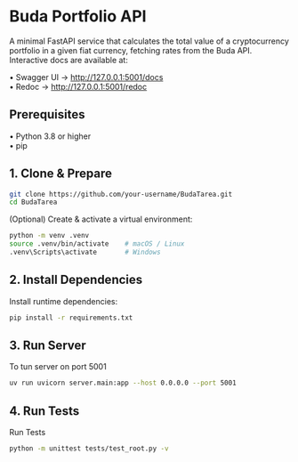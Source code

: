 # Buda Portfolio API

A minimal FastAPI service that calculates the total value of a cryptocurrency portfolio in a given fiat currency, fetching rates from the Buda API.  
Interactive docs are available at:

  • Swagger UI → http://127.0.0.1:5001/docs  
  • Redoc      → http://127.0.0.1:5001/redoc  

## Prerequisites

• Python 3.8 or higher  
• pip  

## 1. Clone & Prepare

```bash
git clone https://github.com/your-username/BudaTarea.git
cd BudaTarea
```

(Optional) Create & activate a virtual environment:

```bash
python -m venv .venv
source .venv/bin/activate    # macOS / Linux
.venv\Scripts\activate       # Windows
```

## 2. Install Dependencies

Install runtime dependencies:

```bash
pip install -r requirements.txt
```

## 3. Run Server

To tun server on port 5001

```bash
uv run uvicorn server.main:app --host 0.0.0.0 --port 5001
```

## 4. Run Tests

Run Tests

```bash
python -m unittest tests/test_root.py -v
```